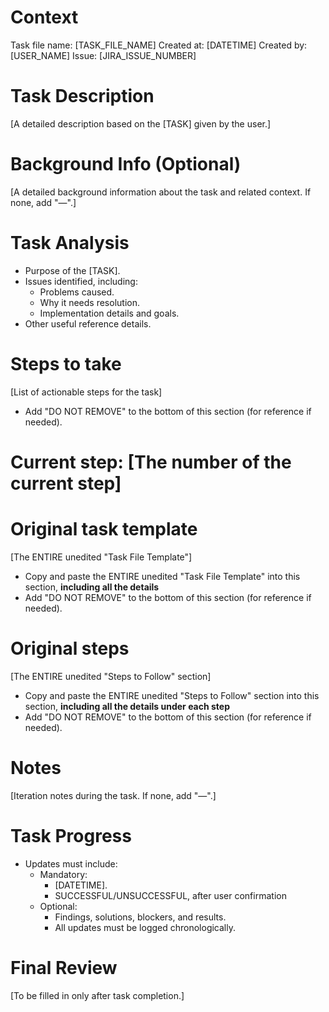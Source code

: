 # Context
Task file name: [TASK_FILE_NAME]
Created at: [DATETIME]
Created by: [USER_NAME]
Issue: [JIRA_ISSUE_NUMBER]

# Task Description
[A detailed description based on the [TASK] given by the user.]

# Background Info (Optional)
[A detailed background information about the task and related context. If none, add "—".]

# Task Analysis
- Purpose of the [TASK].
- Issues identified, including:
  - Problems caused.
  - Why it needs resolution.
  - Implementation details and goals.
- Other useful reference details.

# Steps to take
[List of actionable steps for the task]
- Add "DO NOT REMOVE" to the bottom of this section (for reference if needed).

# Current step: [The number of the current step]

# Original task template
[The ENTIRE unedited "Task File Template"]
- Copy and paste the ENTIRE unedited "Task File Template" into this section, __including all the details__
- Add "DO NOT REMOVE" to the bottom of this section (for reference if needed).

# Original steps
[The ENTIRE unedited "Steps to Follow" section]
- Copy and paste the ENTIRE unedited "Steps to Follow" section into this section, __including all the details under each step__
- Add "DO NOT REMOVE" to the bottom of this section (for reference if needed).

# Notes
[Iteration notes during the task. If none, add "—".]

# Task Progress
- Updates must include:
  - Mandatory:
    - [DATETIME].
    - SUCCESSFUL/UNSUCCESSFUL, after user confirmation
  - Optional:
    - Findings, solutions, blockers, and results.
    - All updates must be logged chronologically.

# Final Review
[To be filled in only after task completion.] 